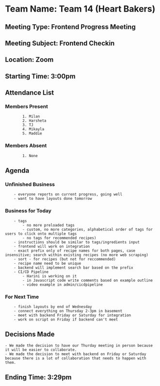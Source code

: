 # Team Name: Team 14 (Heart Bakers)
## Meeting Type: Frontend Progress Meeting
## Meeting Subject: Frontend Checkin
## Location: Zoom
## Starting Time: 3:00pm
## Attendance List
### Members Present
            1. Milan
            2. Harsheta
            3. TJ
            4. Mikayla
            5. Maddie
### Members Absent
            1. None
## Agenda
### Unfinished Business
        - everyone reports on current progress, going well
        - want to have layouts done tomorrow
### Business for Today
        - tags
            - no more preloaded tags
            - custom, no more categories, alphabetical order of tags for users to click onto multiple tags
            - no tags for recommended recipes)
        - instructions should be similar to tags/ingredients input
        - frontend will work on integration
        - exact prefix only of recipe names for both pages, case insensitive; search within existing recipes (no more web scraping)
        - sort - for recipes (but not for reccommended)
        - recipe name need to be unique
        - backend will implement search bar based on the prefix
        - CI/CD Pipeline
            - Harini is working on it
            - in Javascript code write comments based on example outline
            - video example in admin/cicdpipeline
### For Next Time
        - finish layouts by end of Wednesday
        - connect everything on Thursday 2-3pm in basement
        - meet with backend Friday or Saturday for integration
        - work on script on Friday if backend can't meet
## Decisions Made
    - We made the decision to have our Thurday meeting in person because it will be easier to collaborate.
    - We made the decision to meet with backend on Friday or Saturday because there is a lot of collaboration that needs to happen with them.
## Ending Time: 3:29pm
